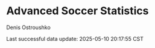 # Advanced Soccer Statistics
Denis Ostroushko

<!-- gfm -->

Last successful data update: 2025-05-10 20:17:55 CST
